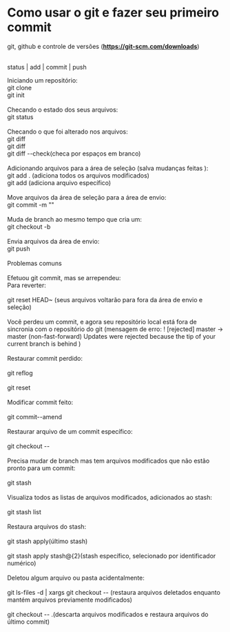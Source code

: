 # Como usar o git e fazer seu primeiro commit
git, github e controle de versões 
(**https://git-scm.com/downloads**)

<br>
status | add | commit | push
<br>

Iniciando um repositório:
<br>
git clone
<br>
git init
<br><br>
Checando o estado dos seus arquivos:
<br>
git status
<br><br>
Checando o que foi alterado nos arquivos:
<br>
git diff
<br>
git diff <arquivo>
<br>
git diff --check(checa por espaços em branco)
<br><br>
Adicionando arquivos para a área de seleção (salva mudanças feitas ):
<br>
git add . (adiciona todos os arquivos modificados)
<br>
git add <arquivo> (adiciona arquivo específico)
<br><br>
Move arquivos da área de seleção para a área de envio:
<br>
git commit -m "<mensagem>"
<br><br>
Muda de branch ao mesmo tempo que cria um:
<br>
git checkout -b <nome-do-branch>
<br><br>
Envia arquivos da área de envio:
<br>
git push
<br><br>
Problemas comuns
<br><br>
Efetuou git commit, mas se arrependeu:
<br>
Para reverter:
<br><br>
git reset HEAD~ (seus arquivos voltarão para fora da área de envio e seleção)
<br><br>
Você perdeu um commit, e agora seu repositório local está fora de sincronia com o repositório do git (mensagem de erro: ! [rejected] master -> master (non-fast-forward) Updates were rejected because the tip of your current branch is behind )
<br><br>
Restaurar commit perdido:
<br><br>
git reflog
<br><br>
git reset <commit-sha>
<br><br>
Modificar commit feito:
<br><br>
git commit--amend
<br><br>
Restaurar arquivo de um commit específico:
<br><br>
git checkout <commit-sha> -- <arquivo>
<br><br>
Precisa mudar de branch mas tem arquivos modificados que não estão pronto para um commit:
<br><br>
git stash
<br><br>
Visualiza todos as listas de arquivos modificados, adicionados ao stash:
<br><br>
git stash list
<br><br>
Restaura arquivos do stash:
<br><br>
git stash apply(último stash)
<br><br>
git stash apply stash@{2}(stash específico, selecionado por identificador numérico)
<br><br>
Deletou algum arquivo ou pasta acidentalmente:
<br><br>
git ls-files -d | xargs git checkout -- (restaura arquivos deletados enquanto mantém arquivos previamente modificados)
<br><br>
git checkout -- .(descarta arquivos modificados e restaura arquivos do último commit)
<br>
